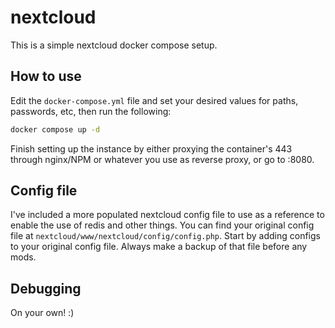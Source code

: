 # nextcloud

This is a simple nextcloud docker compose setup.

## How to use

Edit the `docker-compose.yml` file and set your desired values for paths, passwords, etc, then run the following:

```bash
docker compose up -d
```

Finish setting up the instance by either proxying the container's 443 through nginx/NPM or whatever you use as reverse proxy, or go to <ipaddr>:8080.

## Config file

I've included a more populated nextcloud config file to use as a reference to enable the use of redis and other things. You can find your original config file at `nextcloud/www/nextcloud/config/config.php`. Start by adding configs to your original config file. Always make a backup of that file before any mods.

## Debugging

On your own! :)
